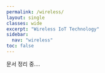 ```yaml
---
permalink: /wireless/
layout: single
classes: wide
excerpt: "Wireless IoT Technology"
sidebar:
  nav: "wireless"
toc: false
---
```


문서 정리 중....
